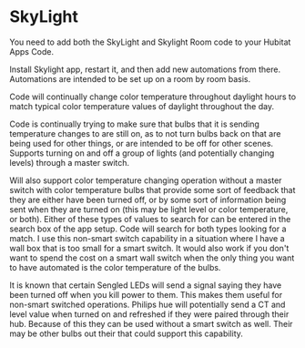 # SkyLight

You need to add both the SkyLight and Skylight Room code to your Hubitat Apps Code.

Install Skylight app, restart it, and then add new automations from there.
Automations are intended to be set up on a room by room basis.

Code will continually change color temperature throughout daylight hours to match typical color temperature values of daylight throughout the day.

Code is continually trying to make sure that bulbs that it is sending temperature changes to are still on, as to not turn bulbs back on that are being used for other things, or are intended to be off for other scenes.  Supports turning on and off a group of lights (and potentially changing levels) through a master switch. 

Will also support color temperature changing operation without a master switch with color temperature bulbs that provide some sort of feedback that they are either have been turned off, or by some sort of information being sent when they are turned on (this may be light level or color temperature, or both). Either of these types of values to search for can be entered in the search box of the app setup.  Code will search for both types looking for a match. I use this non-smart switch capability in a situation where I have a wall box that is too small for a smart switch.  It would also work if you don't want to spend the cost on a smart wall switch when the only thing you want to have automated is the color temperature of the bulbs.

It is known that certain Sengled LEDs will send a signal saying they have been turned off when you kill power to them. This makes them useful for non-smart switched operations. Philips hue will potentially send a CT and level value when turned on and refreshed if they were paired through their hub. Because of this they can be used without a smart switch as well.  Their may be other bulbs out their that could support this capability.

